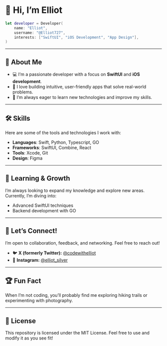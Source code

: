 # 👋 Hi, I’m Elliot

```swift
let developer = Developer(
    name: "Elliot",
    username: "@Elliot727",
    interests: ["SwiftUI", "iOS Development", "App Design"],
)
```

---

## 🌟 About Me
- 💻 I’m a passionate developer with a focus on **SwiftUI** and **iOS development**.
- 🧠 I love building intuitive, user-friendly apps that solve real-world problems.
- 🚀 I’m always eager to learn new technologies and improve my skills.

---

## 🛠 Skills
Here are some of the tools and technologies I work with:
- **Languages**: Swift, Python, Typescript, GO
- **Frameworks**: SwiftUI, Combine, React
- **Tools**: Xcode, Git
- **Design**: Figma

---

## 🌱 Learning & Growth
I’m always looking to expand my knowledge and explore new areas. Currently, I’m diving into:
- Advanced SwiftUI techniques
- Backend development with GO

---

## 🤝 Let’s Connect!

I’m open to collaboration, feedback, and networking. Feel free to reach out!  

- 🐦 **X (formerly Twitter):** [@codewithelliot](https://x.com/CodeWithElliot)  
- 📸 **Instagram:** [@elliot_silver](https://www.instagram.com/elliot_silver)  

---

## 🏆 Fun Fact
When I’m not coding, you’ll probably find me exploring hiking trails or experimenting with photography.

---

## 📜 License
This repository is licensed under the MIT License. Feel free to use and modify it as you see fit!
